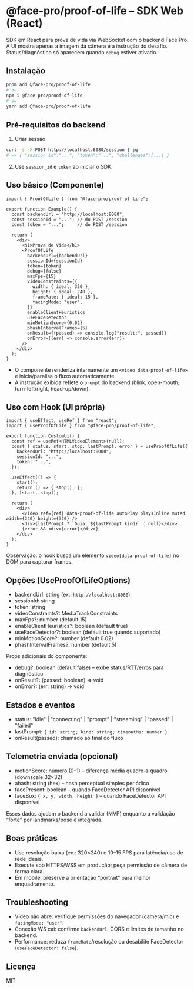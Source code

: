 # @face-pro/proof-of-life – SDK Web (React)

SDK em React para prova de vida via WebSocket com o backend Face Pro. A UI mostra apenas a imagem da câmera e a instrução do desafio. Status/diagnóstico só aparecem quando `debug` estiver ativado.

## Instalação

```bash
pnpm add @face-pro/proof-of-life
# ou
npm i @face-pro/proof-of-life
# ou
yarn add @face-pro/proof-of-life
```

## Pré‑requisitos do backend

1) Criar sessão
```bash
curl -s -X POST http://localhost:8080/session | jq
# => { "session_id":"...", "token":"...", "challenges":[...] }
```
2) Use `session_id` e `token` ao iniciar o SDK.

## Uso básico (Componente)

```tsx
import { ProofOfLife } from "@face-pro/proof-of-life";

export function Example() {
  const backendUrl = "http://localhost:8080";
  const sessionId = "..."; // do POST /session
  const token = "...";     // do POST /session

  return (
    <div>
      <h1>Prova de Vida</h1>
      <ProofOfLife
        backendUrl={backendUrl}
        sessionId={sessionId}
        token={token}
        debug={false}
        maxFps={15}
        videoConstraints={{
          width: { ideal: 320 },
          height: { ideal: 240 },
          frameRate: { ideal: 15 },
          facingMode: "user",
        }}
        enableClientHeuristics
        useFaceDetector
        minMotionScore={0.02}
        phashIntervalFrames={5}
        onResult={(passed) => console.log("result:", passed)}
        onError={(err) => console.error(err)}
      />
    </div>
  );
}
```

- O componente renderiza internamente um `<video data-proof-of-life>` e inicia/paralisa o fluxo automaticamente.
- A instrução exibida reflete o `prompt` do backend (blink, open-mouth, turn-left/right, head-up/down).

## Uso com Hook (UI própria)

```tsx
import { useEffect, useRef } from "react";
import { useProofOfLife } from "@face-pro/proof-of-life";

export function CustomUi() {
  const ref = useRef<HTMLVideoElement>(null);
  const { status, start, stop, lastPrompt, error } = useProofOfLife({
    backendUrl: "http://localhost:8080",
    sessionId: "...",
    token: "...",
  });

  useEffect(() => {
    start();
    return () => { stop(); };
  }, [start, stop]);

  return (
    <div>
      <video ref={ref} data-proof-of-life autoPlay playsInline muted width={240} height={320} />
      <div>{lastPrompt ? `Guia: ${lastPrompt.kind}` : null}</div>
      {error && <div>{error}</div>}
    </div>
  );
}
```

Observação: o hook busca um elemento `video[data-proof-of-life]` no DOM para capturar frames.

## Opções (UseProofOfLifeOptions)

- backendUrl: string (ex.: `http://localhost:8080`)
- sessionId: string
- token: string
- videoConstraints?: MediaTrackConstraints
- maxFps?: number (default 15)
- enableClientHeuristics?: boolean (default true)
- useFaceDetector?: boolean (default true quando suportado)
- minMotionScore?: number (default 0.02)
- phashIntervalFrames?: number (default 5)

Props adicionais do componente:
- debug?: boolean (default false) – exibe status/RTT/erros para diagnóstico
- onResult?: (passed: boolean) => void
- onError?: (err: string) => void

## Estados e eventos

- status: "idle" | "connecting" | "prompt" | "streaming" | "passed" | "failed"
- lastPrompt: `{ id: string; kind: string; timeoutMs: number }`
- onResult(passed): chamado ao final do fluxo

## Telemetria enviada (opcional)

- motionScore: número (0–1) – diferença média quadro‑a‑quadro (downscale 32×32)
- ahash: string (hex) – hash perceptual simples periódico
- facePresent: boolean – quando FaceDetector API disponível
- faceBox: `{ x, y, width, height }` – quando FaceDetector API disponível

Esses dados ajudam o backend a validar (MVP) enquanto a validação “forte” por landmarks/pose é integrada.

## Boas práticas

- Use resolução baixa (ex.: 320×240) e 10–15 FPS para latência/uso de rede ideais.
- Execute sob HTTPS/WSS em produção; peça permissão de câmera de forma clara.
- Em mobile, preserve a orientação “portrait” para melhor enquadramento.

## Troubleshooting

- Vídeo não abre: verifique permissões do navegador (camera/mic) e `facingMode: "user"`.
- Conexão WS cai: confirme `backendUrl`, CORS e limites de tamanho no backend.
- Performance: reduza `frameRate`/resolução ou desabilite FaceDetector (`useFaceDetector: false`).

## Licença

MIT
